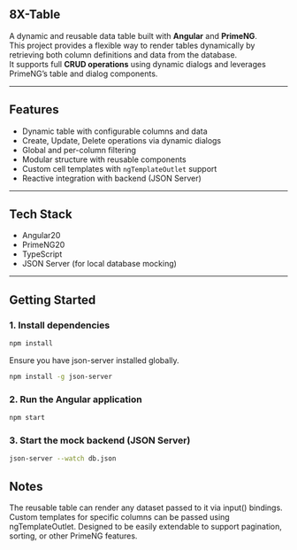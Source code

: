 ## 8X-Table

A dynamic and reusable data table built with **Angular** and **PrimeNG**.  
This project provides a flexible way to render tables dynamically by retrieving both column definitions and data from the database.  
It supports full **CRUD operations** using dynamic dialogs and leverages PrimeNG’s table and dialog components.

---

## Features

- Dynamic table with configurable columns and data
- Create, Update, Delete operations via dynamic dialogs
- Global and per-column filtering
- Modular structure with reusable components
- Custom cell templates with `ngTemplateOutlet` support
- Reactive integration with backend (JSON Server)

---

## Tech Stack

- Angular20
- PrimeNG20
- TypeScript
- JSON Server (for local database mocking)

---

## Getting Started

### 1. Install dependencies
```bash
npm install
```

Ensure you have json-server installed globally.
```bash
npm install -g json-server
```

### 2. Run the Angular application
```bash
npm start
```

### 3. Start the mock backend (JSON Server)
```bash
json-server --watch db.json
```

## Notes
The reusable table can render any dataset passed to it via input() bindings.
Custom templates for specific columns can be passed using ngTemplateOutlet.
Designed to be easily extendable to support pagination, sorting, or other PrimeNG features.


